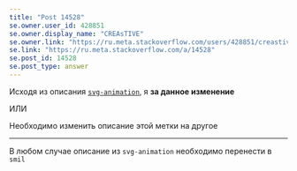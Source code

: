 ```yaml
---
title: "Post 14528"
se.owner.user_id: 428851
se.owner.display_name: "CREAsTIVE"
se.owner.link: "https://ru.meta.stackoverflow.com/users/428851/creastive"
se.link: "https://ru.meta.stackoverflow.com/a/14528"
se.post_id: 14528
se.post_type: answer
---
```

<p>Исходя из описания <a href="https://ru.stackoverflow.com/tags/svg-animation/info"><code>svg-animation</code></a>, я <strong>за данное изменение</strong></p>
<p>ИЛИ</p>
<p>Необходимо изменить описание этой метки на другое</p>
<hr />
<p>В любом случае описание из <code>svg-animation</code> необходимо перенести в <code>smil</code></p>
